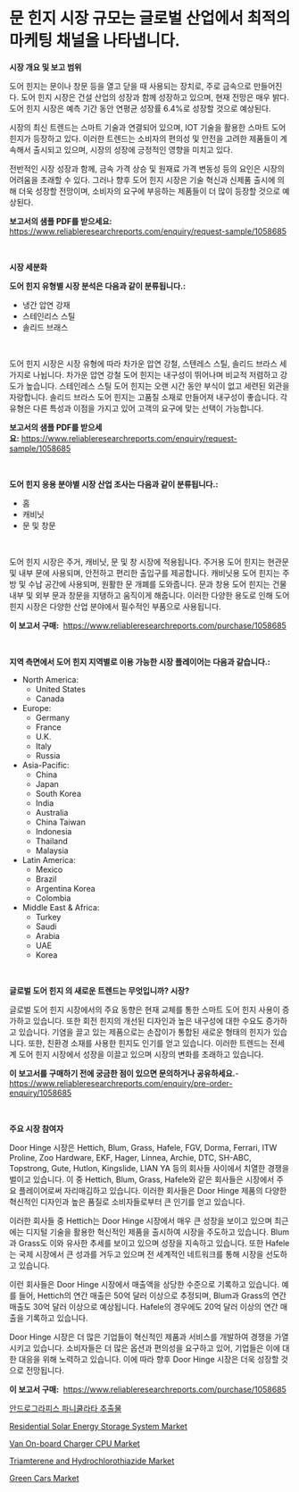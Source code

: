 <p><h1>문 힌지 시장 규모는 글로벌 산업에서 최적의 마케팅 채널을 나타냅니다.</h1></p><p><strong>시장 개요 및 보고 범위</strong></p>
<p><p>도어 힌지는 문이나 창문 등을 열고 닫을 때 사용되는 장치로, 주로 금속으로 만들어진다. 도어 힌지 시장은 건설 산업의 성장과 함께 성장하고 있으며, 현재 전망은 매우 밝다. 도어 힌지 시장은 예측 기간 동안 연평균 성장률 6.4%로 성장할 것으로 예상된다. </p><p>시장의 최신 트렌드는 스마트 기술과 연결되어 있으며, IOT 기술을 활용한 스마트 도어 힌지가 등장하고 있다. 이러한 트렌드는 소비자의 편의성 및 안전을 고려한 제품들이 계속해서 출시되고 있으며, 시장의 성장에 긍정적인 영향을 미치고 있다.</p><p>전반적인 시장 성장과 함께, 금속 가격 상승 및 원재료 가격 변동성 등의 요인은 시장의 어려움을 초래할 수 있다. 그러나 향후 도어 힌지 시장은 기술 혁신과 신제품 출시에 의해 더욱 성장할 전망이며, 소비자의 요구에 부응하는 제품들이 더 많이 등장할 것으로 예상된다.</p></p>
<p><strong>보고서의 샘플 PDF를 받으세요:</strong> <a href="https://www.reliableresearchreports.com/enquiry/request-sample/1058685">https://www.reliableresearchreports.com/enquiry/request-sample/1058685</a></p>
<p>&nbsp;</p>
<p><strong>시장 세분화</strong></p>
<p><strong>도어 힌지 유형별 시장 분석은 다음과 같이 분류됩니다.:</strong></p>
<p><ul><li>냉간 압연 강재</li><li>스테인리스 스틸</li><li>솔리드 브래스</li></ul></p>
<p>&nbsp;</p>
<p><p>도어 힌지 시장은 시장 유형에 따라 차가운 압연 강철, 스텐레스 스틸, 솔리드 브라스 세 가지로 나뉩니다. 차가운 압연 강철 도어 힌지는 내구성이 뛰어나며 비교적 저렴하고 강도가 높습니다. 스테인레스 스틸 도어 힌지는 오랜 시간 동안 부식이 없고 세련된 외관을 자랑합니다. 솔리드 브라스 도어 힌지는 고품질 소재로 만들어져 내구성이 좋습니다. 각 유형은 다른 특성과 이점을 가지고 있어 고객의 요구에 맞는 선택이 가능합니다.</p></p>
<p><strong>보고서의 샘플 PDF를 받으세요:</strong>&nbsp;<a href="https://www.reliableresearchreports.com/enquiry/request-sample/1058685">https://www.reliableresearchreports.com/enquiry/request-sample/1058685</a></p>
<p>&nbsp;</p>
<p><strong> 도어 힌지 응용 분야별 시장 산업 조사는 다음과 같이 분류됩니다.:</strong></p>
<p><ul><li>홈</li><li>캐비닛</li><li>문 및 창문</li></ul></p>
<p>&nbsp;</p>
<p><p>도어 힌지 시장은 주거, 캐비닛, 문 및 창 시장에 적용됩니다. 주거용 도어 힌지는 현관문 및 내부 문에 사용되며, 안전하고 편리한 출입구를 제공합니다. 캐비닛용 도어 힌지는 주방 및 수납 공간에 사용되며, 원활한 문 개폐를 도와줍니다. 문과 창용 도어 힌지는 건물 내부 및 외부 문과 창문을 지탱하고 움직이게 해줍니다. 이러한 다양한 용도로 인해 도어 힌지 시장은 다양한 산업 분야에서 필수적인 부품으로 사용됩니다.</p></p>
<p><strong>이 보고서 구매:</strong>&nbsp; <a href="https://www.reliableresearchreports.com/purchase/1058685">https://www.reliableresearchreports.com/purchase/1058685</a></p>
<p>&nbsp;</p>
<p><strong>지역 측면에서 도어 힌지 지역별로 이용 가능한 시장 플레이어는 다음과 같습니다.:</strong></p>
<p><ul>
    <li>
        North America:
        <ul>
            <li>United States</li>
            <li>Canada</li>
        </ul>
    </li>
    <li>
        Europe:
        <ul>
            <li>Germany</li>
            <li>France</li>
            <li>U.K.</li>
            <li>Italy</li>
            <li>Russia</li>
        </ul>
    </li>
    <li>
        Asia-Pacific:
        <ul>
            <li>China</li>
            <li>Japan</li>
            <li>South Korea</li>
            <li>India</li>
            <li>Australia</li>
            <li>China Taiwan</li>
            <li>Indonesia</li>
            <li>Thailand</li>
            <li>Malaysia</li>
        </ul>
    </li>
    <li>
        Latin America:
        <ul>
            <li>Mexico</li>
            <li>Brazil</li>
            <li>Argentina Korea</li>
            <li>Colombia</li>
        </ul>
    </li>
    <li>
        Middle East & Africa:
        <ul>
            <li>Turkey</li>
            <li>Saudi</li>
            <li>Arabia</li>
            <li>UAE</li>
            <li>Korea</li>
        </ul>
    </li>
    </ul></p>
<p>&nbsp;</p>
<p><strong>글로벌 도어 힌지 의 새로운 트렌드는 무엇입니까? 시장?</strong></p>
<p><p>글로벌 도어 힌지 시장에서의 주요 동향은 현재 교체를 통한 스마트 도어 힌지 사용이 증가하고 있습니다. 또한 회전 힌지의 개선된 디자인과 높은 내구성에 대한 수요도 증가하고 있습니다. 기염을 끌고 있는 제품으로는 손잡이가 통합된 새로운 형태의 힌지가 있습니다. 또한, 친환경 소재를 사용한 힌지도 인기를 얻고 있습니다. 이러한 트렌드는 전세계 도어 힌지 시장에서 성장을 이끌고 있으며 시장의 변화를 초래하고 있습니다.</p></p>
<p><strong>이 보고서를 구매하기 전에 궁금한 점이 있으면 문의하거나 공유하세요.</strong>- <a href="https://www.reliableresearchreports.com/enquiry/pre-order-enquiry/1058685">https://www.reliableresearchreports.com/enquiry/pre-order-enquiry/1058685</a></p>
<p>&nbsp;</p>
<p><strong>주요 시장 참여자</strong></p>
<p><p>Door Hinge 시장은 Hettich, Blum, Grass, Hafele, FGV, Dorma, Ferrari, ITW Proline, Zoo Hardware, EKF, Hager, Linnea, Archie, DTC, SH-ABC, Topstrong, Gute, Hutlon, Kingslide, LIAN YA 등의 회사들 사이에서 치열한 경쟁을 벌이고 있습니다. 이 중 Hettich, Blum, Grass, Hafele와 같은 회사들은 시장에서 주요 플레이어로써 자리매김하고 있습니다. 이러한 회사들은 Door Hinge 제품의 다양한 혁신적인 디자인과 높은 품질로 소비자들로부터 큰 인기를 얻고 있습니다.</p><p>이러한 회사들 중 Hettich는 Door Hinge 시장에서 매우 큰 성장을 보이고 있으며 최근에는 디지털 기술을 활용한 혁신적인 제품을 출시하여 시장을 주도하고 있습니다. Blum과 Grass도 이와 유사한 추세를 보이고 있으며 성장을 지속하고 있습니다. 또한 Hafele는 국제 시장에서 큰 성과를 거두고 있으며 전 세계적인 네트워크를 통해 시장을 선도하고 있습니다.</p><p>이런 회사들은 Door Hinge 시장에서 매출액을 상당한 수준으로 기록하고 있습니다. 예를 들어, Hettich의 연간 매출은 50억 달러 이상으로 추정되며, Blum과 Grass의 연간 매출도 30억 달러 이상으로 예상됩니다. Hafele의 경우에도 20억 달러 이상의 연간 매출을 기록하고 있습니다.</p><p>Door Hinge 시장은 더 많은 기업들이 혁신적인 제품과 서비스를 개발하여 경쟁을 가열시키고 있습니다. 소비자들은 더 많은 옵션과 편의성을 요구하고 있어, 기업들은 이에 대한 대응을 위해 노력하고 있습니다. 이에 따라 향후 Door Hinge 시장은 더욱 성장할 것으로 전망됩니다.</p></p>
<p><strong>이 보고서 구매:</strong>&nbsp;&nbsp;<a href="https://www.reliableresearchreports.com/purchase/1058685">https://www.reliableresearchreports.com/purchase/1058685</a></p>
<p><p><a href="https://github.com/lkwggful07722/Market-Research-Report-List-1/blob/main/6891949188228.md">안드로그라피스 파니쿨라타 추출물</a></p><p><a href="https://full-wildebeest-80b.notion.site/Residential-Solar-Energy-Storage-System-Market-Provides-a-Comprehensive-Analysis-Including-a-Macro-O-415bfa1c15e44954934a72757a1186a2">Residential Solar Energy Storage System Market</a></p><p><a href="https://pretty-mail-caf.notion.site/Van-On-board-Charger-CPU-Market-Research-Report-Reveals-The-Latest-Trends-And-Opportunities-of-this--70971327bb86414bab9d5cd71b97822e">Van On-board Charger CPU Market</a></p><p><a href="https://issuu.com/reportprime-2/docs/triamterene-and-hydrochlorothiazide-market-size-20">Triamterene and Hydrochlorothiazide Market</a></p><p><a href="https://github.com/ashepherd82/Market-Research-Report-List-3/blob/main/green-cars-market.md">Green Cars Market</a></p></p>
